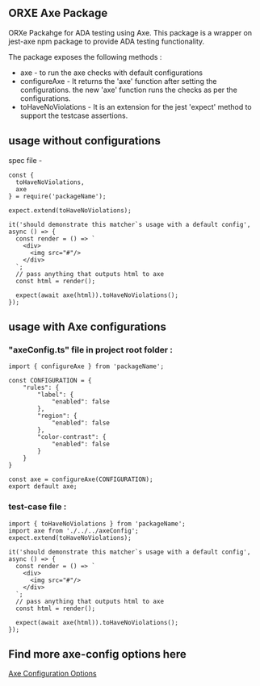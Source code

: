## ORXE Axe Package
ORXe Packahge for ADA testing using Axe.
This package is a wrapper on jest-axe npm package to provide ADA testing functionality.

The package exposes the following methods :
* axe - to run the axe checks with default configurations
* configureAxe  - It returns the 'axe' function after setting the configurations. the new 'axe' function runs the checks as per the configurations.
* toHaveNoViolations - It is an extension for the jest 'expect' method to support the testcase assertions.

## usage without configurations

spec file - 
```
const {
  toHaveNoViolations,
  axe
} = require('packageName');

expect.extend(toHaveNoViolations);

it('should demonstrate this matcher`s usage with a default config', async () => {
  const render = () => `
    <div>
      <img src="#"/>
    </div>
  `;
  // pass anything that outputs html to axe
  const html = render();

  expect(await axe(html)).toHaveNoViolations();
});
```


## usage with Axe configurations

### "axeConfig.ts" file in project root folder :
```
import { configureAxe } from 'packageName';

const CONFIGURATION = {
    "rules": {
        "label": {
            "enabled": false
        },
        "region": {
            "enabled": false
        },
        "color-contrast": {
            "enabled": false
        }
    }
}

const axe = configureAxe(CONFIGURATION);
export default axe;
```


### test-case file :
```
import { toHaveNoViolations } from 'packageName';
import axe from './../../axeConfig';
expect.extend(toHaveNoViolations);

it('should demonstrate this matcher`s usage with a default config', async () => {
  const render = () => `
    <div>
      <img src="#"/>
    </div>
  `;
  // pass anything that outputs html to axe
  const html = render();

  expect(await axe(html)).toHaveNoViolations();
});
```

## Find more axe-config options here
[Axe Configuration Options](https://github.com/dequelabs/axe-core/blob/master/doc/API.md#options-parameter)